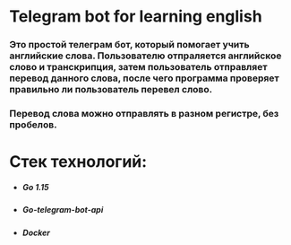 # Telegram bot for learning english

### Это простой телеграм бот, который помогает учить английские слова. Пользователю отпраляется английское слово и транскрипция, затем пользователь отправляет перевод данного слова, после чего программа проверяет правильно ли пользователь перевел слово. 
### Перевод слова можно отправлять в разном регистре, без пробелов.

# Стек технологий:
* ##### Go 1.15
* ##### Go-telegram-bot-api
* ##### Docker
